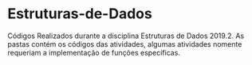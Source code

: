 # Estruturas-de-Dados
Códigos Realizados durante a disciplina Estruturas de Dados 2019.2. As pastas contém os códigos das atividades, algumas atividades nomente requeriam a implementação de funções específicas.
